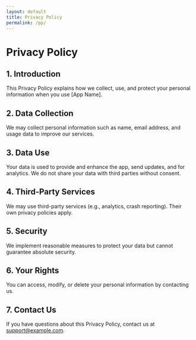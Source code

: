 ```yaml
---
layout: default
title: Privacy Policy
permalink: /pp/
---
```


  <!-- Privacy Policy -->
  <div id="privacy" class="content">
    <h1>Privacy Policy</h1>
    <div class="section">
      <h2>1. Introduction</h2>
      <p>This Privacy Policy explains how we collect, use, and protect your personal information when you use [App Name].</p>
    </div>
    <div class="section">
      <h2>2. Data Collection</h2>
      <p>We may collect personal information such as name, email address, and usage data to improve our services.</p>
    </div>
    <div class="section">
      <h2>3. Data Use</h2>
      <p>Your data is used to provide and enhance the app, send updates, and for analytics. We do not share your data with third parties without consent.</p>
    </div>
    <div class="section">
      <h2>4. Third-Party Services</h2>
      <p>We may use third-party services (e.g., analytics, crash reporting). Their own privacy policies apply.</p>
    </div>
    <div class="section">
      <h2>5. Security</h2>
      <p>We implement reasonable measures to protect your data but cannot guarantee absolute security.</p>
    </div>
    <div class="section">
      <h2>6. Your Rights</h2>
      <p>You can access, modify, or delete your personal information by contacting us.</p>
    </div>
    <div class="section">
      <h2>7. Contact Us</h2>
      <p>If you have questions about this Privacy Policy, contact us at <a href="mailto:support@example.com">support@example.com</a>.</p>
    </div>
  </div>
